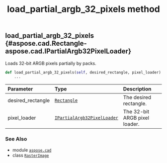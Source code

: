 ﻿---
title: load_partial_argb_32_pixels method
second_title: Aspose.CAD for Python via .NET API References
description: 
type: docs
weight: 250
url: /python-net/aspose.cad/rasterimage/load_partial_argb_32_pixels/
is_root: false
---

## load_partial_argb_32_pixels {#aspose.cad.Rectangle-aspose.cad.IPartialArgb32PixelLoader}

Loads 32-bit ARGB pixels partially by packs.



```python
def load_partial_argb_32_pixels(self, desired_rectangle, pixel_loader):
    ...
```


| Parameter | Type | Description |
| :- | :- | :- |
| desired_rectangle | [`Rectangle`](/cad/python-net/aspose.cad/rectangle) | The desired rectangle. |
| pixel_loader | [`IPartialArgb32PixelLoader`](/cad/python-net/aspose.cad/ipartialargb32pixelloader) | The 32-bit ARGB pixel loader. |



### See Also
* module [`aspose.cad`](../../)
* class [`RasterImage`](/cad/python-net/aspose.cad/rasterimage)
